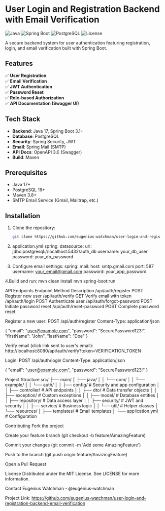 # User Login and Registration Backend with Email Verification

![Java](https://img.shields.io/badge/Java-17+-orange)
![Spring Boot](https://img.shields.io/badge/Spring_Boot-3.1+-green)
![PostgreSQL](https://img.shields.io/badge/PostgreSQL-16+-blue)
![License](https://img.shields.io/badge/License-MIT-yellow)

A secure backend system for user authentication featuring registration, login, and email verification built with Spring Boot.

## Features

✅ **User Registration**  
✅ **Email Verification**  
✅ **JWT Authentication**  
✅ **Password Reset**  
✅ **Role-based Authorization**  
✅ **API Documentation (Swagger UI)**  

## Tech Stack

- **Backend**: Java 17, Spring Boot 3.1+
- **Database**: PostgreSQL
- **Security**: Spring Security, JWT
- **Email**: Spring Mail (SMTP)
- **API Docs**: OpenAPI 3.0 (Swagger)
- **Build**: Maven

## Prerequisites

- Java 17+
- PostgreSQL 16+
- Maven 3.8+
- SMTP Email Service (Gmail, Mailtrap, etc.)

## Installation

1. Clone the repository:
   ```bash
   git clone https://github.com/eugenius-watchman/user-login-and-registration-backend-email-verification.git


2. application.yml
   spring:
  datasource:
    url: jdbc:postgresql://localhost:5432/auth_db
    username: your_db_user
    password: your_db_password

3. Configure email settings:
   spring:
  mail:
    host: smtp.gmail.com
    port: 587
    username: your_email@gmail.com
    password: your_app_password

4.Build and run:
  mvn clean install
  mvn spring-boot:run

API Endpoints
Endpoint	Method	Description
/api/auth/register	POST	Register new user
/api/auth/verify	GET	Verify email with token
/api/auth/login	POST	Authenticate user
/api/auth/forgot-password	POST	Initiate password reset
/api/auth/reset-password	POST	Complete password reset

Register a new user:
POST /api/auth/register
Content-Type: application/json

{
  "email": "user@example.com",
  "password": "SecurePassword123!",
  "firstName": "John",
  "lastName": "Doe"
}

Verify email (click link sent to user's email):
http://localhost:8080/api/auth/verify?token=VERIFICATION_TOKEN

Login:
POST /api/auth/login
Content-Type: application/json

{
  "email": "user@example.com",
  "password": "SecurePassword123!"
}

Project Structure
src/
├── main/
│   ├── java/
│   │   └── com/
│   │       └── example/
│   │           └── auth/
│   │               ├── config/        # Security and app configuration
│   │               ├── controller/    # API endpoints
│   │               ├── dto/           # Data transfer objects
│   │               ├── exception/     # Custom exceptions
│   │               ├── model/         # Database entities
│   │               ├── repository/    # Data access layer
│   │               ├── security/      # JWT and security
│   │               ├── service/       # Business logic
│   │               └── util/          # Helper classes
│   └── resources/
│       ├── templates/                 # Email templates
│       └── application.yml            # Configuration


Contributing
Fork the project

Create your feature branch (git checkout -b feature/AmazingFeature)

Commit your changes (git commit -m 'Add some AmazingFeature')

Push to the branch (git push origin feature/AmazingFeature)

Open a Pull Request

License
Distributed under the MIT License. See LICENSE for more information.

Contact
Eugenius Watchman - @eugenius-watchman

Project Link: https://github.com/eugenius-watchman/user-login-and-registration-backend-email-verification




  
  

